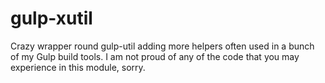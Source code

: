 # gulp-xutil

Crazy wrapper round gulp-util adding more helpers often used in a bunch of my Gulp build tools.
I am not proud of any of the code that you may experience in this module, sorry.